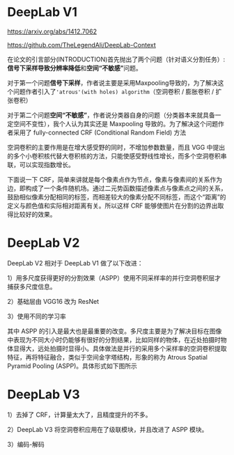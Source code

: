 # DeepLab V1

https://arxiv.org/abs/1412.7062

https://github.com/TheLegendAli/DeepLab-Context

在论文的引言部分(INTRODUCTION)首先抛出了两个问题（针对语义分割任务）: <b>信号下采样导致分辨率降低</b>和<b>空间“不敏感”</b>问题。

对于第一个问题<b>信号下采样</b>，作者说主要是采用Maxpooling导致的，为了解决这个问题作者引入了`'atrous'(with holes) algorithm`（空洞卷积 / 膨胀卷积 / 扩张卷积）

对于第二个问题<b>空间“不敏感”</b>，作者说分类器自身的问题（分类器本来就具备一定空间不变性），我个人认为其实还是 Maxpooling 导致的。为了解决这个问题作者采用了 fully-connected CRF (Conditional Random Field) 方法

空洞卷积的主要作用是在增大感受野的同时，不增加参数数量，而且 VGG 中提出的多个小卷积核代替大卷积核的方法，只能使感受野线性增长，而多个空洞卷积串联，可以实现指数增长。

下面说一下 CRF，简单来讲就是每个像素点作为节点，像素与像素间的关系作为边，即构成了一个条件随机场。通过二元势函数描述像素点与像素点之间的关系，鼓励相似像素分配相同的标签，而相差较大的像素分配不同标签，而这个“距离”的定义与颜色值和实际相对距离有关。所以这样 CRF 能够使图片在分割的边界出取得比较好的效果。

# DeepLab V2

DeepLab V2 相对于 DeepLab V1 做了以下改进：

1）用多尺度获得更好的分割效果（ASPP）使用不同采样率的并行空洞卷积层才捕获多尺度信息。

2）基础层由 VGG16 改为 ResNet

3）使用不同的学习率

其中 ASPP 的引入是最大也是最重要的改变。多尺度主要是为了解决目标在图像中表现为不同大小时仍能够有很好的分割结果，比如同样的物体，在近处拍摄时物体显得大，远处拍摄时显得小。具体做法是并行的采用多个采样率的空洞卷积提取特征，再将特征融合，类似于空间金字塔结构，形象的称为 Atrous Spatial Pyramid Pooling (ASPP)。具体形式如下图所示

# DeepLab V3

1）去掉了 CRF，计算量太大了，且精度提升的不多。

2）DeepLab V3 将空洞卷积应用在了级联模块，并且改进了 ASPP 模块。

3）编码-解码
